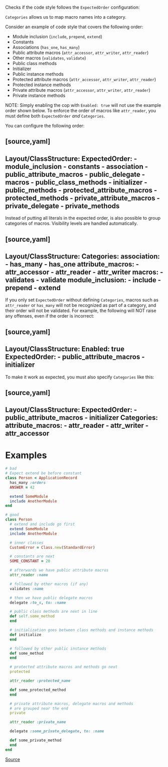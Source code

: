 
Checks if the code style follows the `ExpectedOrder` configuration:

`Categories` allows us to map macro names into a category.

Consider an example of code style that covers the following order:

* Module inclusion (`include`, `prepend`, `extend`)
* Constants
* Associations (`has_one`, `has_many`)
* Public attribute macros (`attr_accessor`, `attr_writer`, `attr_reader`)
* Other macros (`validates`, `validate`)
* Public class methods
* Initializer
* Public instance methods
* Protected attribute macros (`attr_accessor`, `attr_writer`, `attr_reader`)
* Protected instance methods
* Private attribute macros (`attr_accessor`, `attr_writer`, `attr_reader`)
* Private instance methods

NOTE: Simply enabling the cop with `Enabled: true` will not use
the example order shown below.
To enforce the order of macros like `attr_reader`,
you must define both `ExpectedOrder` *and* `Categories`.

You can configure the following order:

[source,yaml]
----
 Layout/ClassStructure:
   ExpectedOrder:
     - module_inclusion
     - constants
     - association
     - public_attribute_macros
     - public_delegate
     - macros
     - public_class_methods
     - initializer
     - public_methods
     - protected_attribute_macros
     - protected_methods
     - private_attribute_macros
     - private_delegate
     - private_methods
----

Instead of putting all literals in the expected order, is also
possible to group categories of macros. Visibility levels are handled
automatically.

[source,yaml]
----
 Layout/ClassStructure:
   Categories:
     association:
       - has_many
       - has_one
     attribute_macros:
       - attr_accessor
       - attr_reader
       - attr_writer
     macros:
       - validates
       - validate
     module_inclusion:
       - include
       - prepend
       - extend
----

If you only set `ExpectedOrder`
without defining `Categories`,
macros such as `attr_reader` or `has_many`
will not be recognized as part of a category, and their order will not be validated.
For example, the following will NOT raise any offenses, even if the order is incorrect:

[source,yaml]
----
Layout/ClassStructure:
  Enabled: true
  ExpectedOrder:
    - public_attribute_macros
    - initializer
----

To make it work as expected, you must also specify `Categories` like this:

[source,yaml]
----
Layout/ClassStructure:
  ExpectedOrder:
    - public_attribute_macros
    - initializer
  Categories:
    attribute_macros:
      - attr_reader
      - attr_writer
      - attr_accessor
----

# Examples

```ruby
# bad
# Expect extend be before constant
class Person < ApplicationRecord
  has_many :orders
  ANSWER = 42

  extend SomeModule
  include AnotherModule
end

# good
class Person
  # extend and include go first
  extend SomeModule
  include AnotherModule

  # inner classes
  CustomError = Class.new(StandardError)

  # constants are next
  SOME_CONSTANT = 20

  # afterwards we have public attribute macros
  attr_reader :name

  # followed by other macros (if any)
  validates :name

  # then we have public delegate macros
  delegate :to_s, to: :name

  # public class methods are next in line
  def self.some_method
  end

  # initialization goes between class methods and instance methods
  def initialize
  end

  # followed by other public instance methods
  def some_method
  end

  # protected attribute macros and methods go next
  protected

  attr_reader :protected_name

  def some_protected_method
  end

  # private attribute macros, delegate macros and methods
  # are grouped near the end
  private

  attr_reader :private_name

  delegate :some_private_delegate, to: :name

  def some_private_method
  end
end
```

[Source](http://www.rubydoc.info/gems/rubocop/RuboCop/Cop/Layout/ClassStructure)
